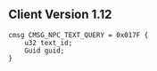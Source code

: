 ## Client Version 1.12

```rust,ignore
cmsg CMSG_NPC_TEXT_QUERY = 0x017F {
    u32 text_id;    
    Guid guid;    
}

```
